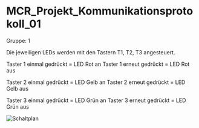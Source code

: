 # MCR_Projekt_Kommunikationsprotokoll_01

Gruppe: 1

Die jeweiligen LEDs werden mit den Tastern T1, T2, T3 angesteuert.

Taster 1 einmal gedrückt = LED Rot an
Taster 1 erneut gedrückt = LED Rot aus

Taster 2 einmal gedrückt = LED Gelb an
Taster 2 erneut gedrückt = LED Gelb aus

Taster 3 einmal gedrückt = LED Grün an
Taster 3 erneut gedrückt = LED Grün aus




![Schaltplan](https://github.com/VanMos99/MCR_Projekt_Kommunikationsprotokolle/assets/145934046/3d6b358f-0cb3-467b-b852-f0ee8f67b92f)









